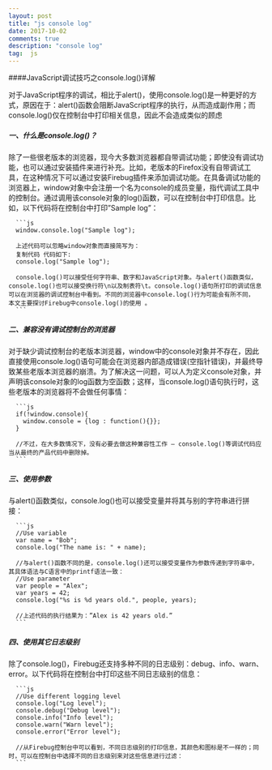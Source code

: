 ```yaml
---
layout: post
title: "js console log"
date: 2017-10-02
comments: true
description: "console log"
tag:  js
---
```

####JavaScript调试技巧之console.log()详解

对于JavaScript程序的调试，相比于alert()，使用console.log()是一种更好的方式，原因在于：alert()函数会阻断JavaScript程序的执行，从而造成副作用；而console.log()仅在控制台中打印相关信息，因此不会造成类似的顾虑

##### 一、什么是console.log()？

除了一些很老版本的浏览器，现今大多数浏览器都自带调试功能；即使没有调试功能，也可以通过安装插件来进行补充。比如，老版本的Firefox没有自带调试工具，在这种情况下可以通过安装Firebug插件来添加调试功能。在具备调试功能的浏览器上，window对象中会注册一个名为console的成员变量，指代调试工具中的控制台。通过调用该console对象的log()函数，可以在控制台中打印信息。比如，以下代码将在控制台中打印”Sample log”：

      ```js
      window.console.log("Sample log");

      上述代码可以忽略window对象而直接简写为：
      复制代码 代码如下:
      console.log("Sample log");

      console.log()可以接受任何字符串、数字和JavaScript对象。与alert()函数类似，console.log()也可以接受换行符\n以及制表符\t。console.log()语句所打印的调试信息可以在浏览器的调试控制台中看到。不同的浏览器中console.log()行为可能会有所不同， 本文主要探讨Firebug中console.log()的使用 。
      ```

##### 二、兼容没有调试控制台的浏览器
对于缺少调试控制台的老版本浏览器，window中的console对象并不存在，因此直接使用console.log()语句可能会在浏览器内部造成错误(空指针错误)，并最终导致某些老版本浏览器的崩溃。为了解决这一问题，可以人为定义console对象，并声明该console对象的log函数为空函数；这样，当console.log()语句执行时，这些老版本的浏览器将不会做任何事情：

      ```js
      if(!window.console){
        window.console = {log : function(){}};
      }

      //不过，在大多数情况下，没有必要去做这种兼容性工作 — console.log()等调试代码应当从最终的产品代码中删除掉。
      ```

##### 三、使用参数

与alert()函数类似，console.log()也可以接受变量并将其与别的字符串进行拼接：

      ```js
      //Use variable
      var name = "Bob";
      console.log("The name is: " + name);

      //与alert()函数不同的是，console.log()还可以接受变量作为参数传递到字符串中，其具体语法与C语言中的printf语法一致：
      //Use parameter
      var people = "Alex";
      var years = 42;
      console.log("%s is %d years old.", people, years);

      //上述代码的执行结果为：”Alex is 42 years old.”
      ```

##### 四、使用其它日志级别

除了console.log()，Firebug还支持多种不同的日志级别：debug、info、warn、error。以下代码将在控制台中打印这些不同日志级别的信息：

      ```js
      //Use different logging level
      console.log("Log level");
      console.debug("Debug level");
      console.info("Info level");
      console.warn("Warn level");
      console.error("Error level");

      //从Firebug控制台中可以看到，不同日志级别的打印信息，其颜色和图标是不一样的；同时，可以在控制台中选择不同的日志级别来对这些信息进行过滤：
      ```

